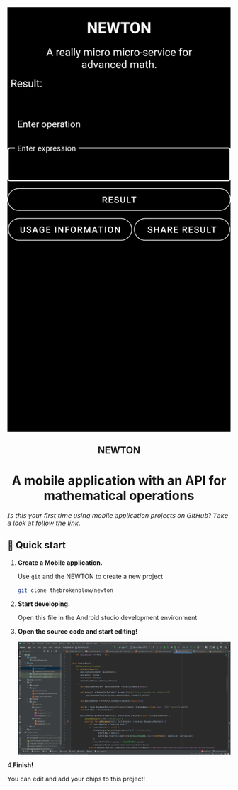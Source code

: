 <div style="text-align: center;">
    <img alt="Main Activity" align="center" src="https://github.com/thebrokenblow/newton/blob/master/photo/Screenshot_20200705-202614_NEWTON.jpg"/>
</div> 

<h2 align="center"> NEWTON </h2>

<h1 align="center"> A mobile application with an API for mathematical operations </h1>


𝘐𝘴 𝘵𝘩𝘪𝘴 𝘺𝘰𝘶𝘳 𝘧𝘪𝘳𝘴𝘵 𝘵𝘪𝘮𝘦 𝘶𝘴𝘪𝘯𝘨 𝘮𝘰𝘣𝘪𝘭𝘦 𝘢𝘱𝘱𝘭𝘪𝘤𝘢𝘵𝘪𝘰𝘯 𝘱𝘳𝘰𝘫𝘦𝘤𝘵𝘴 𝘰𝘯 𝘎𝘪𝘵𝘏𝘶𝘣? 𝘛𝘢𝘬𝘦 𝘢 𝘭𝘰𝘰𝘬 𝘢𝘵 [𝘧𝘰𝘭𝘭𝘰𝘸 𝘵𝘩𝘦 𝘭𝘪𝘯𝘬](https://github.com/thebrokenblow/newton).

## 🚀 Quick start

1. **Create a Mobile application.**

    Use `git` and the NEWTON to create a new project

    ```sh
    git clone thebrokenblow/newton
    ```

2. **Start developing.**

    Open this file in the Android studio development environment


3. **Open the source code and start editing!**

    <img alt="IDE" align="center" src="https://github.com/thebrokenblow/newton/blob/master/photo/screen.PNG" />

4.**Finish!**

   You can edit and add your chips to this project!
